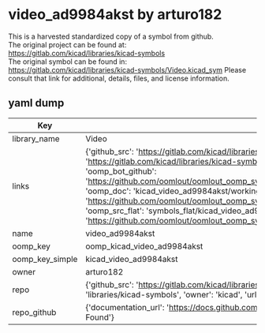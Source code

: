 # video_ad9984akst by arturo182  
This is a harvested standardized copy of a symbol from github.  
The original project can be found at:  
https://gitlab.com/kicad/libraries/kicad-symbols  
The original symbol can be found in:
https://gitlab.com/kicad/libraries/kicad-symbols/Video.kicad_sym
Please consult that link for additional, details, files, and license information.  
## yaml dump  
| Key | Value |  
| --- | --- |  
| library_name | Video |  
| links | {'github_src': 'https://gitlab.com/kicad/libraries/kicad-symbols/Video.kicad_sym', 'github_src_repo': 'https://gitlab.com/kicad/libraries/kicad-symbols', 'oomp_bot': 'kicad_video_ad9984akst/working', 'oomp_bot_github': 'https://github.com/oomlout/oomlout_oomp_symbol_bot/tree/main/kicad_video_ad9984akst/working', 'oomp_doc': 'kicad_video_ad9984akst/working', 'oomp_doc_github': 'https://github.com/oomlout/oomlout_oomp_symbol_doc/tree/main/kicad_video_ad9984akst/working', 'oomp_src_flat': 'symbols_flat/kicad_video_ad9984akst/working', 'oomp_src_flat_github': 'https://github.com/oomlout/oomlout_oomp_symbol_src/tree/main/kicad_video_ad9984akst/working'} |  
| name | video_ad9984akst |  
| oomp_key | oomp_kicad_video_ad9984akst |  
| oomp_key_simple | kicad_video_ad9984akst |  
| owner | arturo182 |  
| repo | {'github_src': 'https://gitlab.com/kicad/libraries/kicad-symbols/Video.kicad_sym', 'name': 'libraries/kicad-symbols', 'owner': 'kicad', 'url': 'https://gitlab.com/kicad/libraries/kicad-symbols'} |  
| repo_github | {'documentation_url': 'https://docs.github.com/rest/repos/repos#get-a-repository', 'message': 'Not Found'} |  

